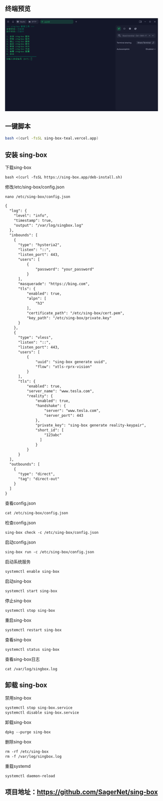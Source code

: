 ## 终端预览

![preview](预览.png)

## 一键脚本
```bash
bash <(curl -fsSL sing-box-teal.vercel.app)
```
## 安装 sing-box
下载sing-box
```
bash <(curl -fsSL https://sing-box.app/deb-install.sh)
```
修改/etc/sing-box/config.json
```
nano /etc/sing-box/config.json
```
```
{
  "log": {
    "level": "info",
    "timestamp": true,
    "output": "/var/log/singbox.log"
  },
  "inbounds": [
    {
      "type": "hysteria2",
      "listen": "::",
      "listen_port": 443,
      "users": [
          {
              "password": "your_password" 
          }
      ],
      "masquerade": "https://bing.com",
      "tls": {
          "enabled": true,
          "alpn": [
              "h3"
          ],
          "certificate_path": "/etc/sing-box/cert.pem",
          "key_path": "/etc/sing-box/private.key"
      }
    },
    {
      "type": "vless",
      "listen": "::",
      "listen_port": 443,
      "users": [
          {
              "uuid": "sing-box generate uuid",
              "flow": "xtls-rprx-vision"
          }
      ],
      "tls": {
          "enabled": true,
          "server_name": "www.tesla.com", 
          "reality": {
              "enabled": true,
              "handshake": {
                  "server": "www.tesla.com", 
                  "server_port": 443
              },
              "private_key": "sing-box generate reality-keypair", 
              "short_id": [
                  "123abc"
                ]
              }
          }
      }
  ],
  "outbounds": [
    {
      "type": "direct",
      "tag": "direct-out"
    }
  ]
}
```
查看config.json
```
cat /etc/sing-box/config.json
```
检查config.json
```
sing-box check -c /etc/sing-box/config.json
```
启动config.json
```
sing-box run -c /etc/sing-box/config.json
```
启动系统服务
```
systemctl enable sing-box
```
启动sing-box
```
systemctl start sing-box
```
停止sing-box
```
systemctl stop sing-box
```
重启sing-box
```
systemctl restart sing-box
```
查看sing-box
```
systemctl status sing-box
```
查看sing-box日志
```
cat /var/log/singbox.log
```


## 卸载 sing-box
禁用sing-box
```
systemctl stop sing-box.service
systemctl disable sing-box.service
```
卸载sing-box
```
dpkg --purge sing-box
```
删除sing-box
```
rm -rf /etc/sing-box
rm -f /var/log/singbox.log
```
重载systemd
```
systemctl daemon-reload
```

## 项目地址：https://github.com/SagerNet/sing-box
